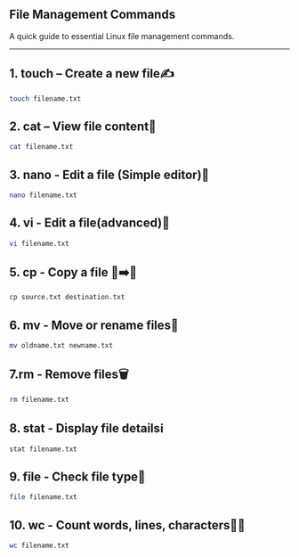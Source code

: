 ## File Management Commands

A quick guide to essential Linux file management commands.

---

## 1. touch – Create a new file✍️
```bash 
touch filename.txt
```


## 2. cat – View file content📖
```bash
cat filename.txt

````

## 3. nano - Edit a file (Simple editor)📝
```bash
nano filename.txt

```

## 4. vi - Edit a file(advanced)🧠
```bash
vi filename.txt
```

## 5. cp - Copy a file 📄➡️📄
```bash 
cp source.txt destination.txt

```

## 6. mv - Move or rename files🔄
```bash 
mv oldname.txt newname.txt

```

## 7.rm - Remove files🗑️
```bash
rm filename.txt

```


## 8. stat - Display file detailsℹ️
```baah
stat filename.txt
```


## 9. file - Check file type📃
```bash
file filename.txt
```

## 10. wc - Count words, lines, characters🔢🔡
```bash
wc filename.txt

````

